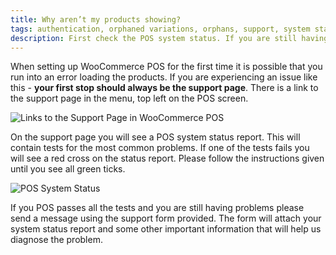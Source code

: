 ```yaml
---
title: Why aren’t my products showing?
tags: authentication, orphaned variations, orphans, support, system status
description: First check the POS system status. If you are still having problems send a message using the support form.
---
```


When setting up WooCommerce POS for the first time it is possible that you run into an error loading the products. If you are experiencing an issue like this - **your first stop should always be the support page**. There is a link to the support page in the menu, top left on the POS screen. 

![Links to the Support Page in WooCommerce POS](https://wcpos.com/wp-content/uploads/2014/07/support-screen.png "How to find the Support Page in WooCommerce POS")

On the support page you will see a POS system status report. This will contain tests for the most common problems. If one of the tests fails you will see a red cross on the status report. Please follow the instructions given until you see all green ticks. 

![POS System Status](https://wcpos.com/wp-content/uploads/2014/07/pos-system-status1-e1413765214614.png "POS System Status")

If you POS passes all the tests and you are still having problems please send a message using the support form provided. The form will attach your system status report and some other important information that will help us diagnose the problem.